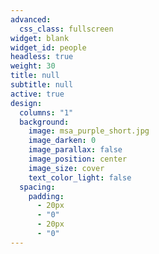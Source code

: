 ```yaml
---
advanced:
  css_class: fullscreen
widget: blank
widget_id: people
headless: true
weight: 30
title: null
subtitle: null
active: true
design:
  columns: "1"
  background:
    image: msa_purple_short.jpg
    image_darken: 0
    image_parallax: false
    image_position: center
    image_size: cover
    text_color_light: false
  spacing:
    padding:
      - 20px
      - "0"
      - 20px
      - "0"
---
```

![]()